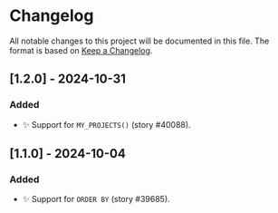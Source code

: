 # Changelog

All notable changes to this project will be documented in this file.
The format is based on [Keep a Changelog](https://keepachangelog.com/en/1.1.0/).

## [1.2.0] - 2024-10-31

### Added

- ✨ Support for `MY_PROJECTS()` (story #40088).

## [1.1.0] - 2024-10-04

### Added

- ✨ Support for `ORDER BY` (story #39685).
